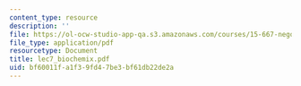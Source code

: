 ```yaml
---
content_type: resource
description: ''
file: https://ol-ocw-studio-app-qa.s3.amazonaws.com/courses/15-667-negotiation-and-conflict-management-spring-2001/bf60011fa1f39fd47be3bf61db22de2a_lec7_biochemix.pdf
file_type: application/pdf
resourcetype: Document
title: lec7_biochemix.pdf
uid: bf60011f-a1f3-9fd4-7be3-bf61db22de2a
---
```

